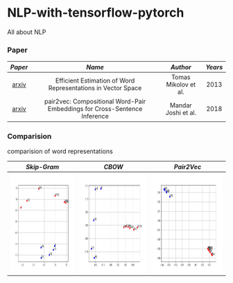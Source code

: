 # NLP-with-tensorflow-pytorch
All about NLP

### Paper
*Paper* |*Name* | *Author* | *Years*
:---: | :---: | :---: | :---:
[arxiv](https://arxiv.org/abs/1301.3781) | Efficient Estimation of Word Representations in Vector Space | Tomas Mikolov et al. | 2013
[arxiv](https://arxiv.org/abs/1810.08854) | pair2vec: Compositional Word-Pair Embeddings for Cross-Sentence Inference| Mandar Joshi et al. | 2018


### Comparision
comparision of word representations

 *Skip-Gram* | *CBOW* | *Pair2Vec*
 :---: | :---: | :---: |
<img src = 'basic_Skip-gram/PPT/ydg_skip_results.png' height = '230px'> | <img src = 'basic_CBOW/PPT/ydg_star_results.png' height = '230px'> | <img src = 'basic_pair2vec/PPT/ydg_pair2vec_v01.png' height = '230px'>
